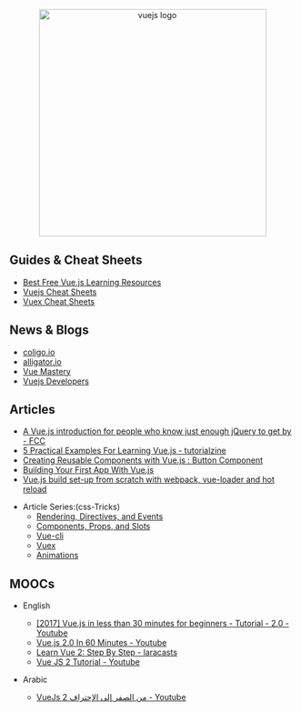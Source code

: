 <p align="center">
  <img width="400" src="https://upload.wikimedia.org/wikipedia/commons/5/53/Vue.js_Logo.svg"  alt="vuejs logo">
</p>

## Guides & Cheat Sheets

- [Best Free Vue.js Learning Resources](http://whatpixel.com/vuejs-learning-resources/)
- [Vuejs Cheat Sheets](https://vuejs-tips.github.io/cheatsheet/)
- [Vuex Cheat Sheets](https://vuejs-tips.github.io/vuex-cheatsheet/)

## News & Blogs

- [coligo.io](https://coligo.io/)
- [alligator.io](https://alligator.io/vuejs/)
- [Vue Mastery](https://medium.com/vue-mastery)
- [Vuejs Developers](https://vuejsdevelopers.com/)

## Articles

- [A Vue.js introduction for people who know just enough jQuery to get by - FCC](https://medium.freecodecamp.com/vue-js-introduction-for-people-who-know-just-enough-jquery-to-get-by-eab5aa193d77)
- [5 Practical Examples For Learning Vue.js - tutorialzine](https://tutorialzine.com/2016/03/5-practical-examples-for-learning-vue-js)
- [Creating Reusable Components with Vue.js : Button Component](https://codeburst.io/creating-reusable-components-with-vue-js-button-component-503167facfde)
- [Building Your First App With Vue.js](https://tutorialzine.com/2016/08/building-your-first-app-with-vue-js)
- [Vue.js build set-up from scratch with webpack, vue-loader and hot reload](https://skyronic.com/blog/vue-project-scratch)

* Article Series:(css-Tricks)
  - [Rendering, Directives, and Events](https://css-tricks.com/intro-to-vue-1-rendering-directives-events/)
  - [Components, Props, and Slots](https://css-tricks.com/intro-to-vue-2-components-props-slots/)
  - [Vue-cli](https://css-tricks.com/intro-to-vue-3-vue-cli-lifecycle-hooks/)
  - [Vuex](https://css-tricks.com/intro-to-vue-4-vuex/)
  - [Animations](https://css-tricks.com/intro-to-vue-5-animations/)

## MOOCs

- English

  - [[2017] Vue.js in less than 30 minutes for beginners - Tutorial - 2.0 - Youtube](https://www.youtube.com/watch?v=VPUdtEf3oXI&t=29s)
  - [Vue.js 2.0 In 60 Minutes - Youtube](https://www.youtube.com/watch?v=z6hQqgvGI4Y&t=464s)
  - [Learn Vue 2: Step By Step - laracasts](https://laracasts.com/series/learn-vue-2-step-by-step)
  - [Vue JS 2 Tutorial - Youtube](https://www.youtube.com/playlist?list=PL4cUxeGkcC9gQcYgjhBoeQH7wiAyZNrYa)

- Arabic

  - [VueJs 2 من الصفر إلى الإحتراف - Youtube](https://www.youtube.com/playlist?list=PL1FWK-sgJ9eljz7Tm5SSUcCt5sxmwoFlC)
